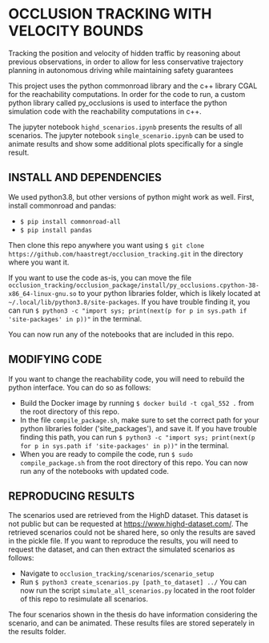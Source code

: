 # OCCLUSION TRACKING WITH VELOCITY BOUNDS
Tracking the position and velocity of hidden traffic by reasoning about previous observations, in order to allow for less conservative trajectory planning in autonomous driving while maintaining safety guarantees

This project uses the python commonroad library and the c++ library CGAL for the reachability computations. In order for the code to run, a custom python library called py_occlusions is used to interface the python simulation code with the reachability computations in c++.

The jupyter notebook `highd_scenarios.ipynb` presents the results of all scenarios. The jupyter notebook `single_scenario.ipynb` can be used to animate results and show some additional plots specifically for a single result. 

## INSTALL AND DEPENDENCIES
We used python3.8, but other versions of python might work as well.
First, install commonroad and pandas:
- `$ pip install commonroad-all`
- `$ pip install pandas`

Then clone this repo anywhere you want using `$ git clone https://github.com/haastregt/occlusion_tracking.git` in the directory where you want it.

If you want to use the code as-is, you can move the file `occlusion_tracking/occlusion_package/install/py_occlusions.cpython-38-x86_64-linux-gnu.so` to your python libraries folder, which is likely located at `~/.local/lib/python3.8/site-packages`. If you have trouble finding it, you can run `$ python3 -c "import sys; print(next(p for p in sys.path if 'site-packages' in p))"` in the terminal.

You can now run any of the notebooks that are included in this repo. 

## MODIFYING CODE
If you want to change the reachability code, you will need to rebuild the python interface. You can do so as follows:
- Build the Docker image by running `$ docker build -t cgal_552 .` from the root directory of this repo.
- In the file `compile_package.sh`, make sure to set the correct path for your python libraries folder ('site_packages'), and save it. If you have trouble finding this path, you can run `$ python3 -c "import sys; print(next(p for p in sys.path if 'site-packages' in p))"` in the terminal.
- When you are ready to compile the code, run `$ sudo compile_package.sh` from the root directory of this repo. You can now run any of the notebooks with updated code.

## REPRODUCING RESULTS
The scenarios used are retrieved from the HighD dataset. This dataset is not public but can be requested at https://www.highd-dataset.com/. The retrieved scenarios could not be shared here, so only the results are saved in the pickle file. If you want to reproduce the results, you will need to request the dataset, and can then extract the simulated scenarios as follows:
- Navigate to `occlusion_tracking/scenarios/scenario_setup`
- Run `$ python3 create_scenarios.py [path_to_dataset] ../`
  You can now run the script `simulate_all_scenarios.py` located in the root folder of this repo to resimulate all scenarios.

The four scenarios shown in the thesis do have information considering the scenario, and can be animated. These results files are stored seperately in the results folder.
